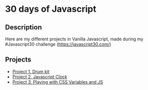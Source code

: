 # 30 days of Javascript

## Description
Here are my different projects in Vanilla Javascript, made during my #Javascript30 challenge (https://javascript30.com/)

## Projects
* [Project 1. Drum kit](./01-Drum-Kit)
* [Project 2. Javascript Clock](./02-Javascript-clock)
* [Project 3. Playing with CSS Variables and JS](./03-Playing-with-css-variables-and-JS)

